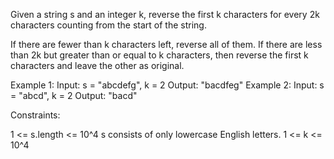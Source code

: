 Given a string s and an integer k, reverse the first k characters for every
2k characters counting from the start of the string.

If there are fewer than k characters left, reverse all of them. If there are
less than 2k but greater than or equal to k characters, then reverse the
first k characters and leave the other as original.


Example 1:
Input: s = "abcdefg", k = 2
Output: "bacdfeg"
Example 2:
Input: s = "abcd", k = 2
Output: "bacd"


Constraints:


1 <= s.length <= 10^4
s consists of only lowercase English letters.
1 <= k <= 10^4




